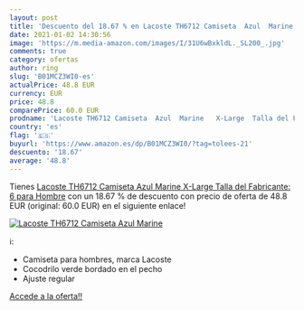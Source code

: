 ```yaml
---
layout: post
title: 'Descuento del 18.67 % en Lacoste TH6712 Camiseta  Azul  Marine   '
date: 2021-01-02 14:30:56
image: 'https://m.media-amazon.com/images/I/31U6wBxkldL._SL200_.jpg'
comments: true
category: ofertas
author: ring
slug: 'B01MCZ3WI0-es'
actualPrice: 48.8 EUR
currency: EUR
price: 48.8
comparePrice: 60.0 EUR
prodname: 'Lacoste TH6712 Camiseta  Azul  Marine   X-Large  Talla del Fabricante: 6  para Hombre'
country: 'es'
flag: '🇪🇸'
buyurl: 'https://www.amazon.es/dp/B01MCZ3WI0/?tag=tolees-21'
descuento: '18.67'
average: '48.8'
---
```


Tienes [Lacoste TH6712 Camiseta  Azul  Marine   X-Large  Talla del Fabricante: 6  para Hombre](https://www.amazon.es/dp/B01MCZ3WI0/?tag=tolees-21) con un 18.67 % de descuento con precio de oferta de 48.8 EUR (original: 60.0 EUR) en el siguiente enlace!

[![Lacoste TH6712 Camiseta  Azul  Marine   ](https://m.media-amazon.com/images/I/31U6wBxkldL._SL200_.jpg)](https://www.amazon.es/dp/B01MCZ3WI0/?tag=tolees-21)

ℹ️:

- Camiseta para hombres, marca Lacoste
- Cocodrilo verde bordado en el pecho
- Ajuste regular

[Accede a la oferta!!](https://www.amazon.es/dp/B01MCZ3WI0/?tag=tolees-21)
